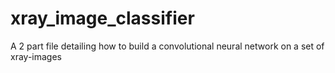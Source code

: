 # xray_image_classifier
A 2 part file detailing how to build a convolutional neural network on a set of xray-images
